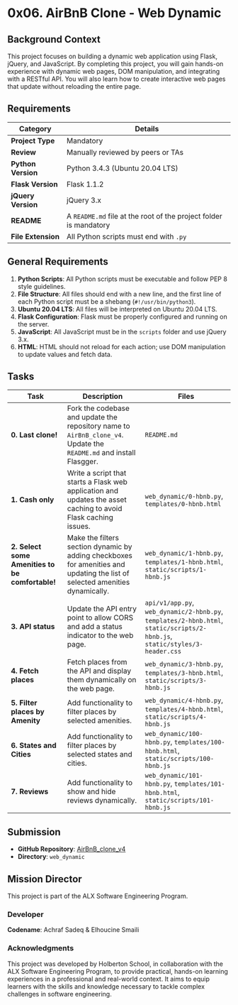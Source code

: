 # 0x06. AirBnB Clone - Web Dynamic

## Background Context

This project focuses on building a dynamic web application using Flask, jQuery, and JavaScript. By completing this project, you will gain hands-on experience with dynamic web pages, DOM manipulation, and integrating with a RESTful API. You will also learn how to create interactive web pages that update without reloading the entire page.

## Requirements

| Category         | Details |
|------------------|---------|
| **Project Type** | Mandatory |
| **Review**       | Manually reviewed by peers or TAs |
| **Python Version** | Python 3.4.3 (Ubuntu 20.04 LTS) |
| **Flask Version** | Flask 1.1.2 |
| **jQuery Version** | jQuery 3.x |
| **README**       | A `README.md` file at the root of the project folder is mandatory |
| **File Extension** | All Python scripts must end with `.py` |

## General Requirements

1. **Python Scripts**: All Python scripts must be executable and follow PEP 8 style guidelines.
2. **File Structure**: All files should end with a new line, and the first line of each Python script must be a shebang (`#!/usr/bin/python3`).
3. **Ubuntu 20.04 LTS**: All files will be interpreted on Ubuntu 20.04 LTS.
4. **Flask Configuration**: Flask must be properly configured and running on the server.
5. **JavaScript**: All JavaScript must be in the `scripts` folder and use jQuery 3.x.
6. **HTML**: HTML should not reload for each action; use DOM manipulation to update values and fetch data.

## Tasks

| Task                          | Description                                  | Files                         |
|-------------------------------|---------------------------------------------|-------------------------------|
| **0. Last clone!**            | Fork the codebase and update the repository name to `AirBnB_clone_v4`. Update the `README.md` and install Flasgger. | `README.md` |
| **1. Cash only**              | Write a script that starts a Flask web application and updates the asset caching to avoid Flask caching issues. | `web_dynamic/0-hbnb.py`, `templates/0-hbnb.html` |
| **2. Select some Amenities to be comfortable!** | Make the filters section dynamic by adding checkboxes for amenities and updating the list of selected amenities dynamically. | `web_dynamic/1-hbnb.py`, `templates/1-hbnb.html`, `static/scripts/1-hbnb.js` |
| **3. API status**             | Update the API entry point to allow CORS and add a status indicator to the web page. | `api/v1/app.py`, `web_dynamic/2-hbnb.py`, `templates/2-hbnb.html`, `static/scripts/2-hbnb.js`, `static/styles/3-header.css` |
| **4. Fetch places**           | Fetch places from the API and display them dynamically on the web page. | `web_dynamic/3-hbnb.py`, `templates/3-hbnb.html`, `static/scripts/3-hbnb.js` |
| **5. Filter places by Amenity** | Add functionality to filter places by selected amenities. | `web_dynamic/4-hbnb.py`, `templates/4-hbnb.html`, `static/scripts/4-hbnb.js` |
| **6. States and Cities**      | Add functionality to filter places by selected states and cities. | `web_dynamic/100-hbnb.py`, `templates/100-hbnb.html`, `static/scripts/100-hbnb.js` |
| **7. Reviews**                | Add functionality to show and hide reviews dynamically. | `web_dynamic/101-hbnb.py`, `templates/101-hbnb.html`, `static/scripts/101-hbnb.js` |

## Submission

- **GitHub Repository**: [AirBnB_clone_v4](https://github.com/Achrafsadeq/AirBnB_clone_v4)
- **Directory**: `web_dynamic`

## Mission Director

This project is part of the ALX Software Engineering Program.

### Developer

**Codename**: Achraf Sadeq & Elhoucine Smaili

### Acknowledgments

This project was developed by Holberton School, in collaboration with the ALX Software Engineering Program, to provide practical, hands-on learning experiences in a professional and real-world context. It aims to equip learners with the skills and knowledge necessary to tackle complex challenges in software engineering.

